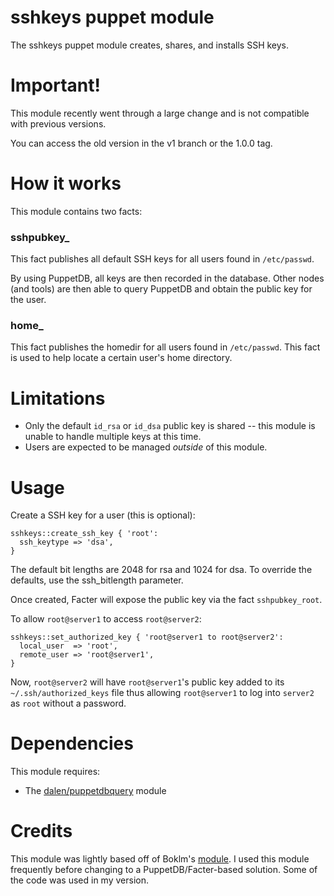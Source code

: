 sshkeys puppet module
=====================

The sshkeys puppet module creates, shares, and installs SSH keys.

Important!
==========

This module recently went through a large change and is not compatible with previous versions.

You can access the old version in the v1 branch or the 1.0.0 tag.

How it works
============

This module contains two facts:

### sshpubkey_

This fact publishes all default SSH keys for all users found in `/etc/passwd`.

By using PuppetDB, all keys are then recorded in the database. Other nodes (and tools) are then able to query PuppetDB and obtain the public key for the user.

### home_

This fact publishes the homedir for all users found in `/etc/passwd`. This fact is used to help locate a certain user's home directory.

Limitations
===========

* Only the default `id_rsa` or `id_dsa` public key is shared -- this module is unable to handle multiple keys at this time.
* Users are expected to be managed _outside_ of this module.

Usage
=====

Create a SSH key for a user (this is optional):

```puppet
sshkeys::create_ssh_key { 'root':
  ssh_keytype => 'dsa',
}
```

The default bit lengths are 2048 for rsa and 1024 for dsa.  To override the defaults, use the ssh_bitlength parameter.

Once created, Facter will expose the public key via the fact `sshpubkey_root`.

To allow `root@server1` to access `root@server2`:

```puppet
sshkeys::set_authorized_key { 'root@server1 to root@server2':
  local_user  => 'root',
  remote_user => 'root@server1',
}
```

Now, `root@server2` will have `root@server1`'s public key added to its `~/.ssh/authorized_keys` file thus allowing `root@server1` to log into `server2` as `root` without a password.

Dependencies
============

This module requires:

  * The [dalen/puppetdbquery](https://github.com/dalen/puppet-puppetdbquery) module

Credits
=======

This module was lightly based off of Boklm's [module](https://github.com/boklm/puppet-sshkeys). I used this module frequently before changing to a PuppetDB/Facter-based solution. Some of the code was used in my version.
